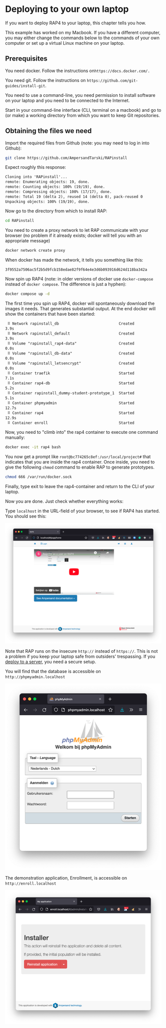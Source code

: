 # Deploying to your own laptop

If you want to deploy RAP4 to your laptop, this chapter tells you how.

This example has worked on my Macbook. If you have a different computer, you may either change the commands below to the commands of your own computer or set up a virtual Linux machine on your laptop.

## Prerequisites

You need docker. Follow the instructions on`https://docs.docker.com/.`

You need git. Follow the instructions on `https://github.com/git-guides/install-git`.

You need to use a command-line, you need permission to install software on your laptop and you need to be connected to the Internet.

Start in your command-line interface \(CLI, terminal on a macbook\) and go to \(or make\) a working directory from which you want to keep Git repositories.

## Obtaining the files we need

Import the required files from Github \(note: you may need to log in into Github\):

```bash
git clone https://github.com/AmpersandTarski/RAPinstall
```

Expect roughly this response:

```text
Cloning into 'RAPinstall'...
remote: Enumerating objects: 19, done.
remote: Counting objects: 100% (19/19), done.
remote: Compressing objects: 100% (17/17), done.
remote: Total 19 (delta 2), reused 14 (delta 0), pack-reused 0
Unpacking objects: 100% (19/19), done.
```

Now go to the directory from which to install RAP:

```bash
cd RAPinstall
```

You need to create a proxy network to let RAP communicate with your browser \(no problem if it already exists; docker will tell you with an appropriate message\)

```bash
docker network create proxy
```

When docker has made the network, it tells you something like this:

```text
3f9552a7506ac5f2b5d9fcb158edae82f9f64e4e3d6b093916d624d118ba342a
```

Now spin up RAP4 \(note: in older versions of docker use `docker-compose` instead of `docker compose`. The difference is just a hyphen\):

```bash
docker compose up -d
```

The first time you spin up RAP4, docker will spontaneously download the images it needs. That generates substantial output. At the end docker will show the containers that have been started:

```text
 ⠿ Network rapinstall_db                           Created                                                                                                                                                                               3.9s
 ⠿ Network rapinstall_default                      Created                                                                                                                                                                               3.9s
 ⠿ Volume "rapinstall_rap4-data"                   Created                                                                                                                                                                               0.0s
 ⠿ Volume "rapinstall_db-data"                     Created                                                                                                                                                                               0.0s
 ⠿ Volume "rapinstall_letsencrypt"                 Created                                                                                                                                                                               0.0s
 ⠿ Container traefik                               Started                                                                                                                                                                               7.1s
 ⠿ Container rap4-db                               Started                                                                                                                                                                               5.2s
 ⠿ Container rapinstall_dummy-student-prototype_1  Started                                                                                                                                                                               5.1s
 ⠿ Container phpmyadmin                            Started                                                                                                                                                                              12.7s
 ⠿ Container rap4                                  Started                                                                                                                                                                              12.9s
 ⠿ Container enroll                                Started
```

Now, you need to "climb into" the rap4 container to execute one command manually:

```bash
docker exec -it rap4 bash
```

You now get a prompt like `root@bc774265c8ef:/usr/local/project#` that indicates that you are inside the rap4 container. Once inside, you need to give the following `chmod` command to enable RAP to generate prototypes.

```bash
chmod 666 /var/run/docker.sock
```

Finally, type exit to leave the rap4-container and return to the CLI of your laptop.

Now you are done. Just check whether everything works:

Type `localhost` in the URL-field of your browser, to see if RAP4 has started. You should see this:

![](../assets/schermafbeelding-2021-07-31-om-08.31.22.png)

Note that RAP runs on the insecure `http://` instead of `https://`.  This is not a problem if you keep your laptop safe from outsiders' trespassing. If you [deploy to a server](deploying-ounl-rap3.md), you need a secure setup.

You will find that the database is accessible on `http://phpmyadmin.localhost`

![](../assets/schermafbeelding-2021-07-31-om-08.36.16.png)

The demonstration application, Enrollment, is accessible on `http://enroll.localhost`

![](../assets/schermafbeelding-2021-07-31-om-08.37.47.png)

